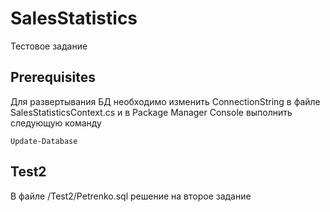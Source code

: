 # SalesStatistics
Тестовое задание 

## Prerequisites

Для развертывания БД необходимо изменить ConnectionString в файле SalesStatisticsContext.cs и в Package Manager Console выполнить 
следующую команду

```
Update-Database
```

## Test2

В файле /Test2/Petrenko.sql решение на второе задание 